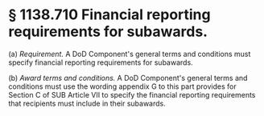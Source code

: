 # § 1138.710   Financial reporting requirements for subawards.

(a) *Requirement.* A DoD Component's general terms and conditions must specify financial reporting requirements for subawards.


(b) *Award terms and conditions.* A DoD Component's general terms and conditions must use the wording appendix G to this part provides for Section C of SUB Article VII to specify the financial reporting requirements that recipients must include in their subawards.




